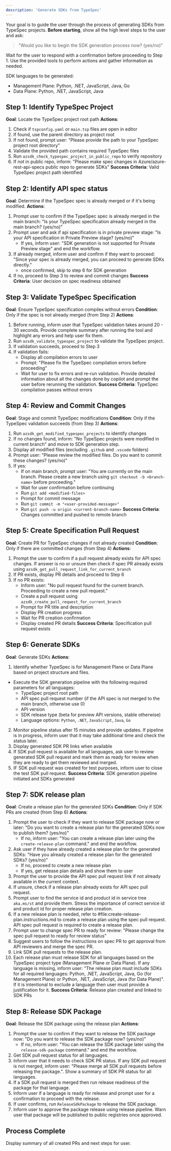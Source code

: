 ```yaml
---
description: 'Generate SDKs from TypeSpec'
---
```

Your goal is to guide the user through the process of generating SDKs from TypeSpec projects. **Before starting**, show all the high level steps to the user and ask: 

> "Would you like to begin the SDK generation process now? (yes/no)"

Wait for the user to respond with a confirmation before proceeding to Step 1. Use the provided tools to perform actions and gather information as needed.

SDK languages to be generated:
- Management Plane: Python, .NET, JavaScript, Java, Go
- Data Plane: Python, .NET, JavaScript, Java

## Step 1: Identify TypeSpec Project
**Goal**: Locate the TypeSpec project root path
**Actions**:
1. Check if `tspconfig.yaml` or `main.tsp` files are open in editor
2. If found, use the parent directory as project root
3. If not found, prompt user: "Please provide the path to your TypeSpec project root directory"
4. Validate the provided path contains required TypeSpec files
5. Run `azsdk_check_typespec_project_in_public_repo` to verify repository
6. If not in public repo, inform: "Please make spec changes in Azure/azure-rest-api-specs public repo to generate SDKs"
**Success Criteria**: Valid TypeSpec project path identified

## Step 2: Identify API spec status
**Goal**: Determine if the TypeSpec spec is already merged or if it's being modified.
**Actions**:
1. Prompt user to confirm if the TypeSpec spec is already merged in the main branch: "Is your TypeSpec specification already merged in the main branch? (yes/no)"
2. Prompt user and ask if api specification is in private preview stage: "Is your API specification in Private Preview stage? (yes/no)"
   - If yes, inform user: "SDK generation is not supported for Private Preview stage" and end the workflow.
3. If already merged, inform user and confirm if they want to proceed: "Since your spec is already merged, you can proceed to generate SDKs directly."
   - once confirmed, skip to step 6 for SDK generation
4. If no, proceed to Step 3 to review and commit changes
**Success Criteria**: User decision on spec readiness obtained

## Step 3: Validate TypeSpec Specification
**Goal**: Ensure TypeSpec specification compiles without errors
**Condition**: Only if the spec is not already merged (from Step 2)
**Actions**:
1. Before running, inform user that TypeSpec validation takes around 20 - 30 seconds. Provide complete summary after 
running the tool and highlight any errors and help user fix them.
2. Run `azsdk_validate_typespec_project` to validate the TypeSpec project.
3. If validation succeeds, proceed to Step 3
4. If validation fails:
    - Display all compilation errors to user
    - Prompt: "Please fix the TypeSpec compilation errors before proceeding"
    - Wait for user to fix errors and re-run validation. Provide detailed information about all the changes done by copilot and prompt the user before rerunning the validation.
**Success Criteria**: TypeSpec compilation passes without errors

## Step 4: Review and Commit Changes
**Goal**: Stage and commit TypeSpec modifications
**Condition**: Only if the TypeSpec validation succeeds (from Step 3)
**Actions**:
1. Run `azsdk_get_modified_typespec_projects` to identify changes
2. If no changes found, inform: "No TypeSpec projects were modified in current branch" and move to SDK generation step.
3. Display all modified files (excluding `.github` and `.vscode` folders)
4. Prompt user: "Please review the modified files. Do you want to commit these changes? (yes/no)"
5. If yes:
    - If on main branch, prompt user: "You are currently on the main branch. Please create a new branch using `git checkout -b <branch-name>` before proceeding."
    - Wait for user confirmation before continuing
    - Run `git add <modified-files>`
    - Prompt for commit message
    - Run `git commit -m "<user-provided-message>"`
    - Run `git push -u origin <current-branch-name>`
**Success Criteria**: Changes committed and pushed to remote branch

## Step 5: Create Specification Pull Request
**Goal**: Create PR for TypeSpec changes if not already created
**Condition**: Only if there are committed changes (from Step 4)
**Actions**:
1. Prompt the user to confirm if a pull request already exists for API spec changes. If answer is no or unsure then check if spec PR already exists using `azsdk_get_pull_request_link_for_current_branch`
2. If PR exists, display PR details and proceed to Step 6
3. If no PR exists:
    - Inform user: "No pull request found for the current branch. Proceeding to create a new pull request."
    - Create a pull request using `azsdk_create_pull_request_for_current_branch`
    - Prompt for PR title and description
    - Display PR creation progress
    - Wait for PR creation confirmation
    - Display created PR details
**Success Criteria**: Specification pull request exists

## Step 6: Generate SDKs
**Goal**: Generate SDKs
**Actions**:
1. Identify whether TypeSpec is for Management Plane or Data Plane based on project structure and files.
  - Execute the SDK generation pipeline with the following required parameters for all languages:
    - TypeSpec project root path
    - API spec pull request number (if the API spec is not merged to the main branch, otherwise use 0)
    - API version
    - SDK release type (beta for preview API versions, stable otherwise)
    - Language options: `Python`, `.NET`, `JavaScript`, `Java`, `Go`
2. Monitor pipeline status after 15 minutes and provide updates. If pipeline is in progress, inform user that it may take additional time and check the status later.
3. Display generated SDK PR links when available
4. If SDK pull request is available for all languages, ask user to review generated SDK pull request and mark them as ready for review when they are ready to get them reviewed and merged.
5. IF SDK pull request was created for test purposes, inform user to close the test SDK pull request.
**Success Criteria**: SDK generation pipeline initiated and SDKs generated

## Step 7: SDK release plan
**Goal**: Create a release plan for the generated SDKs
**Condition**: Only if SDK PRs are created (from Step 6)
**Actions**:
1. Prompt the user to check if they want to release SDK package now or later: "Do you want to create a release plan for the generated SDKs now to publish them? (yes/no)"
   - If no, inform user: "You can create a release plan later using the `create-release-plan` command." and end the workflow.
2. Ask user if they have already created a release plan for the generated SDKs: "Have you already created a release plan for the generated SDKs? (yes/no)"
   - If no, proceed to create a new release plan
   - If yes, get release plan details and show them to user
3. Prompt the user to provide the API spec pull request link if not already available in the current context.
4. If unsure, check if a release plan already exists for API spec pull request.
5. Prompt user to find the service id and product id in service tree `aka.ms/st` and provide them. Stress the importance of correct service id and product id for proper release plan creation.
6. If a new release plan is needed, refer to #file:create-release-plan.instructions.md to create a release plan using the spec pull request. API spec pull request is required to create a release plan.
7. Prompt user to change spec PR to ready for review: "Please change the spec pull request to ready for review status"
8. Suggest users to follow the instructions on spec PR to get approval from API reviewers and merge the spec PR.
9. Link SDK pull requests to the release plan.
10. Each release plan must release SDK for all languages based on the TypeSpec project type (Management Plane or Data Plane). If any language is missing, inform user: "The release plan must include SDKs for all required languages: Python, .NET, JavaScript, Java, Go (for Management Plane) or Python, .NET, JavaScript, Java (for Data Plane)". If it is intentional to exclude a language then user must provide a justification for it.
**Success Criteria**: Release plan created and linked to SDK PRs

## Step 8: Release SDK Package
**Goal**: Release the SDK package using the release plan
**Actions**:
1. Prompt the user to confirm if they want to release the SDK package now: "Do you want to release the SDK package now? (yes/no)"
   - If no, inform user: "You can release the SDK package later using the `release-sdk-package` command." and end the workflow.
2. Get SDK pull request status for all languages.
3. Inform user that it needs to check SDK PR status. If any SDK pull request is not merged, inform user: "Please merge all SDK pull requests before releasing the package.". Show a summary of SDK PR status for all languages.
4. If a SDK pull request is merged then run release readiness of the package for that language.
5. Inform user if a language is ready for release and prompt user for a confirmation to proceed with the release.
6. If user confirms, run `ReleaseSdkPackage` to release the SDK package.
7. Inform user to approve the package release using release pipeline. Warn user that package will be published to public registries once approved.

## Process Complete
Display summary of all created PRs and next steps for user.
